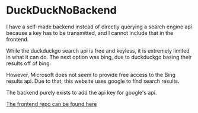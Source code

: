 # DuckDuckNoBackend

I have a self-made backend instead of directly querying a search engine api because a key has to be transmitted, and I cannot include that in the frontend.

While the duckduckgo search api is free and keyless, it is extremely limited in what it can do. The next option was bing, due to duckduckgo basing their results off of bing.

However, Microsoft does not seem to provide free access to the Bing results api. Due to that, this website uses google to find search results.

The backend purely exists to add the api key for google's api.

[The frontend repo can be found here](https://github.com/SomeAspy/DuckDuckNo)
